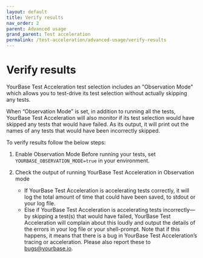 ```yaml
---
layout: default
title: Verify results
nav_order: 2
parent: Advanced usage
grand_parent: Test acceleration
permalink: /test-acceleration/advanced-usage/verify-results
---
```


# Verify results
YourBase Test Acceleration test selection includes an "Observation Mode" which allows you to test-drive its test selection without actually skipping any tests. 

When “Observation Mode” is set, in addition to running all the tests, YourBase Test Acceleration will also monitor if its test selection would have skipped any tests that would have failed. As its output, it will print out the names of any tests that would have been incorrectly skipped. 

To verify results follow the below steps: 

1. Enable Observation Mode
Before running your tests, set `YOURBASE_OBSERVATION_MODE=true` in your environment.

2. Check the output of running YourBase Test Acceleration in Observation mode
   - If YourBase Test Acceleration is accelerating tests correctly, it will log the total amount of time that could have been saved, to stdout or your log file.
   - Else if YourBase Test Acceleration is accelerating tests incorrectly—by skipping a test(s) that would have failed, YourBase Test Acceleration will complain about this loudly and output the details of the errors in your log file or your shell-prompt. Note that if this happens, it means that there is a bug in YourBase Test Acceleration’s tracing or acceleration. Please also report these to bugs@yourbase.io.